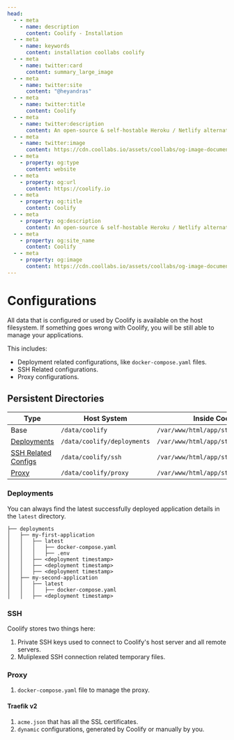 ```yaml
---
head:
  - - meta
    - name: description
      content: Coolify - Installation
  - - meta
    - name: keywords
      content: installation coollabs coolify
  - - meta
    - name: twitter:card
      content: summary_large_image
  - - meta
    - name: twitter:site
      content: "@heyandras"
  - - meta
    - name: twitter:title
      content: Coolify
  - - meta
    - name: twitter:description
      content: An open-source & self-hostable Heroku / Netlify alternative.
  - - meta
    - name: twitter:image
      content: https://cdn.coollabs.io/assets/coollabs/og-image-documentation.png
  - - meta
    - property: og:type
      content: website
  - - meta
    - property: og:url
      content: https://coolify.io
  - - meta
    - property: og:title
      content: Coolify
  - - meta
    - property: og:description
      content: An open-source & self-hostable Heroku / Netlify alternative.
  - - meta
    - property: og:site_name
      content: Coolify
  - - meta
    - property: og:image
      content: https://cdn.coollabs.io/assets/coollabs/og-image-documentation.png
---
```


# Configurations

All data that is configured or used by Coolify is available on the host filesystem. If something goes wrong with Coolify, you will be still able to manage your applications.

This includes:

- Deployment related configurations, like `docker-compose.yaml` files.
- SSH Related configurations.
- Proxy configurations.

## Persistent Directories

| Type                        | Host System                 | Inside Coolify's container                      |
| --------------------------- | --------------------------- | ----------------------------------------------- |
| Base                        | `/data/coolify`             | `/var/www/html/app/storage/coolify`             |
| [Deployments](#deployments) | `/data/coolify/deployments` | `/var/www/html/app/storage/coolify/deployments` |
| [SSH Related Configs](#ssh) | `/data/coolify/ssh`         | `/var/www/html/app/storage/coolify/ssh`         |
| [Proxy](#proxy)             | `/data/coolify/proxy`       | `/var/www/html/app/storage/coolify/proxy`       |

### Deployments

You can always find the latest successfully deployed application details in the `latest` directory.

```bash{3}
├── deployments
│   ├── my-first-application
│   │   ├── latest
│   │   │   ├── docker-compose.yaml
│   │   │   ├── .env
│   │   ├── <deployment timestamp>
│   │   ├── <deployment timestamp>
│   │   ├── <deployment timestamp>
│   ├── my-second-application
│   │   ├── latest
│   │   │   ├── docker-compose.yaml
│   │   ├── <deployment timestamp>
```

### SSH

Coolify stores two things here:
1. Private SSH keys used to connect to Coolify's host server and all remote servers.
2. Muliplexed SSH connection related temporary files.

### Proxy

1. `docker-compose.yaml` file to manage the proxy.

#### Traefik v2
1. `acme.json` that has all the SSL certificates.
2. `dynamic` configurations, generated by Coolify or manually by you.
